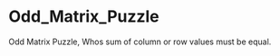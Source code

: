 Odd_Matrix_Puzzle
=================

Odd Matrix Puzzle, Whos sum of column or row values must be equal.
